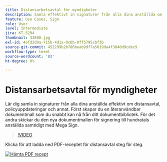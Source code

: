 ```yaml
---
title: Distansarbetsavtal för myndigheter
description: Samla effektivt in signaturer från alla dina anställda om distansavtal, policyuppdateringar och annat
feature: Use Cases, Sign
role: User
level: Intermediate
jira: KT-5294
thumbnail: 33808.jpg
exl-id: 4efd2d9a-715b-4d1a-9c6b-0ff5795cbf3b
source-git-commit: 452299b2b786beab9df7a5019da4f3840d9cdec9
workflow-type: tm+mt
source-wordcount: '83'
ht-degree: 0%

---
```


# Distansarbetsavtal för myndigheter

Lär dig samla in signaturer från alla dina anställda effektivt om distansavtal, policyuppdateringar och annat. Först skapar du en återanvändbar dokumentmall som du snabbt kan nå från ditt dokumentbibliotek. För det andra skickar du den nya dokumentmallen för signering till hundratals anställda samtidigt med Mega Sign.

>[!VIDEO](https://video.tv.adobe.com/v/33808?quality=12&learn=on&hidetitle=true)

Klicka för att ladda ned PDF-receptet för distansavtal steg för steg.

[![Hämta PDF recept](../assets/acrobat_PDF_96.png)](../assets/UseCaseRecipe-EN-UsingMegaSign.pdf)
